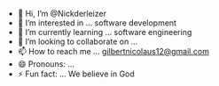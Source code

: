 - 👋 Hi, I’m @Nickderleizer
- 👀 I’m interested in ... software development 
- 🌱 I’m currently learning ... software engineering 
- 💞️ I’m looking to collaborate on ...
- 📫 How to reach me ... gilbertnicolaus12@gmail.com
- 😄 Pronouns: ...
- ⚡ Fun fact: ... We believe in God

<!---
Nickderleizer/Nickderleizer is a ✨ special ✨ repository because its `README.md` (this file) appears on your GitHub profile.
You can click the Preview link to take a look at your changes.
--->
